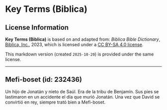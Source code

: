 # Key Terms (Biblica)

## License Information

**Key Terms (Biblica)** is based on and adapted from: _Biblica Bible Dictionary_, [Biblica, Inc.](https://www.biblica.com/), 2023, which is licensed under a [CC BY-SA 4.0 license](https://creativecommons.org/licenses/by-sa/4.0/legalcode.en).

This markdown version (created `2025-10-20`) is provided under the same license.



--------------------------------

## Mefi-boset (id: 232436)

Un hijo de Jonatán y nieto de Saúl. Era de la tribu de Benjamín. Sus pies se lastimaron en un accidente el día que murió Jonatán. Una vez que David se convirtió en rey, siempre trató bien a Mefi\-boset.


